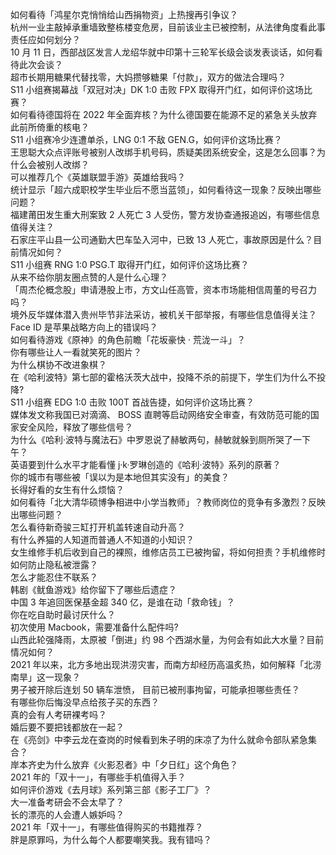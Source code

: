如何看待「鸿星尔克悄悄给山西捐物资」上热搜再引争议？  
杭州一业主敲掉承重墙致整栋楼变危房，目前该业主已被控制，从法律角度看此事责任应如何划分？  
10 月 11 日，西部战区发言人龙绍华就中印第十三轮军长级会谈发表谈话，如何看待此次会谈？  
超市长期用糖果代替找零，大妈攒够糖果「付款」，双方的做法合理吗？  
S11 小组赛揭幕战「双冠对决」DK 1:0 击败 FPX 取得开门红，如何评价这场比赛？  
如何看待德国将在 2022 年全面弃核？为什么德国要在能源不足的紧急关头放弃此前所倚重的核电？  
S11 小组赛冷少连遭单杀，LNG 0:1 不敌 GEN.G，如何评价这场比赛？  
王思聪大众点评账号被别人改绑手机号码，质疑美团系统安全，这是怎么回事？为什么会被别人改绑？  
可以推荐几个《英雄联盟手游》英雄给我吗？  
统计显示「超六成职校学生毕业后不愿当蓝领」，如何看待这一现象？反映出哪些问题？  
福建莆田发生重大刑案致 2 人死亡 3 人受伤，警方发协查通报追凶，有哪些信息值得关注？  
石家庄平山县一公司通勤大巴车坠入河中，已致 13 人死亡，事故原因是什么？目前情况如何？  
S11 小组赛 RNG 1:0 PSG.T 取得开门红，如何评价这场比赛？  
从来不给你朋友圈点赞的人是什么心理？  
「周杰伦概念股」申请港股上市，方文山任高管，资本市场能相信周董的号召力吗？  
境外反华媒体潜入贵州毕节非法采访，被机关干部举报，有哪些信息值得关注？  
Face ID 是苹果战略方向上的错误吗？  
如何看待游戏《原神》的角色前瞻「花坂豪快 · 荒泷一斗」？  
你有哪些让人一看就笑死的图片？  
为什么棋协不改进象棋？  
在《哈利波特》第七部的霍格沃茨大战中，投降不杀的前提下，学生们为什么不投降?  
S11 小组赛 EDG 1:0 击败 100T 首战告捷，如何评价这场比赛？  
媒体发文称我国已对滴滴、 BOSS 直聘等启动网络安全审查，有效防范可能的国家安全风险，释放了哪些信号？  
为什么《哈利·波特与魔法石》中罗恩说了赫敏两句，赫敏就躲到厕所哭了一下午？  
英语要到什么水平才能看懂 j·k·罗琳创造的《哈利·波特》系列的原著？  
你的城市有哪些被「误以为是本地但其实没有」的美食？  
长得好看的女生有什么烦恼？  
如何看待「北大清华硕博争相进中小学当教师」？教师岗位的竞争有多激烈？反映出哪些问题？  
怎么看待新奇骏三缸打开机盖转速自动升高？  
有什么养猫的人知道而普通人不知道的小知识？  
女生维修手机后收到自己的裸照，维修店员工已被拘留，将如何担责？手机维修时如何防止隐私被泄露？  
怎么才能忍住不联系？  
韩剧《鱿鱼游戏》给你留下了哪些后遗症？  
中国 3 年追回医保基金超 340 亿，是谁在动「救命钱」？  
你在吃自助时最讨厌什么？  
初次使用 Macbook，需要准备什么配件吗?  
山西此轮强降雨，太原被「倒进」约 98 个西湖水量，为何会有如此大水量？目前情况如何？  
2021 年以来，北方多地出现洪涝灾害，而南方却经历高温炙热，如何解释「北涝南旱」这一现象？  
男子被开除后连划 50 辆车泄愤， 目前已被刑事拘留，可能承担哪些责任？  
有哪些你后悔没早点给孩子买的东西？  
真的会有人考研裸考吗？  
婚后要不要把钱都放在一起？  
在《亮剑》中李云龙在查岗的时候看到朱子明的床凉了为什么就命令部队紧急集合？  
岸本齐史为什么放弃《火影忍者》中「夕日红」这个角色？  
2021 年的「双十一」，有哪些手机值得入手？  
如何评价游戏《去月球》系列第三部《影子工厂》？  
大一准备考研会不会太早了？  
长的漂亮的人会遭人嫉妒吗？  
2021 年「双十一」，有哪些值得购买的书籍推荐？  
胖是原罪吗，为什么每个人都要嘲笑我。我有错吗？  
